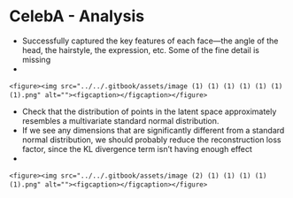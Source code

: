 # CelebA - Analysis

* Successfully captured the key features of each face—the angle of the head, the hairstyle, the expression, etc. Some of the fine detail is missing
*

    <figure><img src="../../.gitbook/assets/image (1) (1) (1) (1) (1) (1) (1).png" alt=""><figcaption></figcaption></figure>
* Check that the distribution of points in the latent space approximately resembles a multivariate standard normal distribution.&#x20;
* If we see any dimensions that are significantly different from a standard normal distribution, we should probably reduce the reconstruction loss factor, since the KL divergence term isn’t having enough effect
*

    <figure><img src="../../.gitbook/assets/image (2) (1) (1) (1) (1) (1).png" alt=""><figcaption></figcaption></figure>
